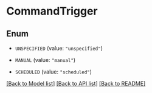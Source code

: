 # CommandTrigger

## Enum


* `UNSPECIFIED` (value: `"unspecified"`)

* `MANUAL` (value: `"manual"`)

* `SCHEDULED` (value: `"scheduled"`)


[[Back to Model list]](../README.md#documentation-for-models) [[Back to API list]](../README.md#documentation-for-api-endpoints) [[Back to README]](../README.md)


